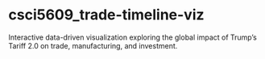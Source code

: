 # csci5609_trade-timeline-viz
Interactive data-driven visualization exploring the global impact of Trump’s Tariff 2.0 on trade, manufacturing, and investment.
